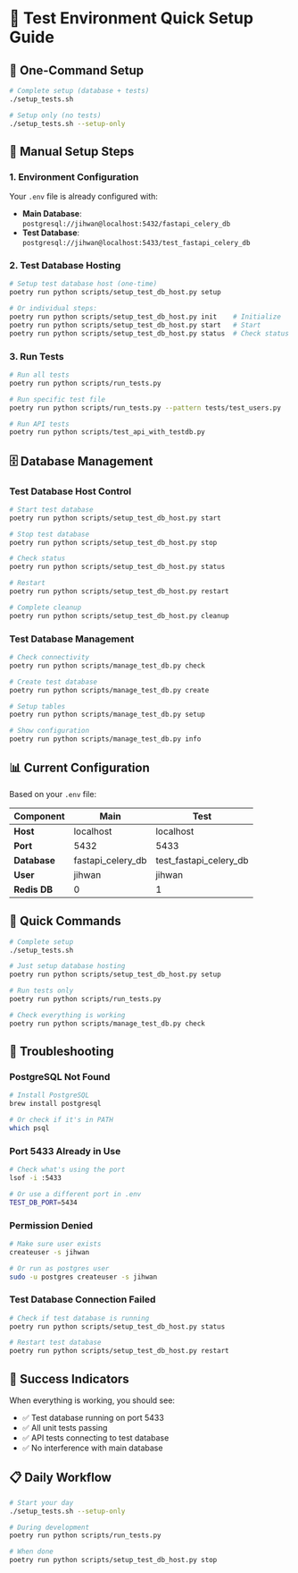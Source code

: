 # 🧪 Test Environment Quick Setup Guide

## 🚀 **One-Command Setup**

```bash
# Complete setup (database + tests)
./setup_tests.sh

# Setup only (no tests)
./setup_tests.sh --setup-only
```

## 🔧 **Manual Setup Steps**

### **1. Environment Configuration**
Your `.env` file is already configured with:
- **Main Database**: `postgresql://jihwan@localhost:5432/fastapi_celery_db`
- **Test Database**: `postgresql://jihwan@localhost:5433/test_fastapi_celery_db`

### **2. Test Database Hosting**

```bash
# Setup test database host (one-time)
poetry run python scripts/setup_test_db_host.py setup

# Or individual steps:
poetry run python scripts/setup_test_db_host.py init    # Initialize
poetry run python scripts/setup_test_db_host.py start   # Start
poetry run python scripts/setup_test_db_host.py status  # Check status
```

### **3. Run Tests**

```bash
# Run all tests
poetry run python scripts/run_tests.py

# Run specific test file
poetry run python scripts/run_tests.py --pattern tests/test_users.py

# Run API tests
poetry run python scripts/test_api_with_testdb.py
```

## 🗄️ **Database Management**

### **Test Database Host Control**
```bash
# Start test database
poetry run python scripts/setup_test_db_host.py start

# Stop test database
poetry run python scripts/setup_test_db_host.py stop

# Check status
poetry run python scripts/setup_test_db_host.py status

# Restart
poetry run python scripts/setup_test_db_host.py restart

# Complete cleanup
poetry run python scripts/setup_test_db_host.py cleanup
```

### **Test Database Management**
```bash
# Check connectivity
poetry run python scripts/manage_test_db.py check

# Create test database
poetry run python scripts/manage_test_db.py create

# Setup tables
poetry run python scripts/manage_test_db.py setup

# Show configuration
poetry run python scripts/manage_test_db.py info
```

## 📊 **Current Configuration**

Based on your `.env` file:

| Component | Main | Test |
|-----------|------|------|
| **Host** | localhost | localhost |
| **Port** | 5432 | 5433 |
| **Database** | fastapi_celery_db | test_fastapi_celery_db |
| **User** | jihwan | jihwan |
| **Redis DB** | 0 | 1 |

## 🎯 **Quick Commands**

```bash
# Complete setup
./setup_tests.sh

# Just setup database hosting
poetry run python scripts/setup_test_db_host.py setup

# Run tests only
poetry run python scripts/run_tests.py

# Check everything is working
poetry run python scripts/manage_test_db.py check
```

## 🚨 **Troubleshooting**

### **PostgreSQL Not Found**
```bash
# Install PostgreSQL
brew install postgresql

# Or check if it's in PATH
which psql
```

### **Port 5433 Already in Use**
```bash
# Check what's using the port
lsof -i :5433

# Or use a different port in .env
TEST_DB_PORT=5434
```

### **Permission Denied**
```bash
# Make sure user exists
createuser -s jihwan

# Or run as postgres user
sudo -u postgres createuser -s jihwan
```

### **Test Database Connection Failed**
```bash
# Check if test database is running
poetry run python scripts/setup_test_db_host.py status

# Restart test database
poetry run python scripts/setup_test_db_host.py restart
```

## 🎉 **Success Indicators**

When everything is working, you should see:
- ✅ Test database running on port 5433
- ✅ All unit tests passing
- ✅ API tests connecting to test database
- ✅ No interference with main database

## 📋 **Daily Workflow**

```bash
# Start your day
./setup_tests.sh --setup-only

# During development
poetry run python scripts/run_tests.py

# When done
poetry run python scripts/setup_test_db_host.py stop
```
